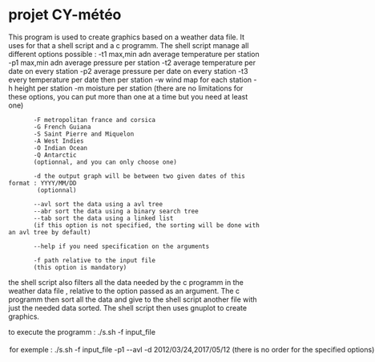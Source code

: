 # projet CY-météo
This program is used to create graphics based on a weather data file. It uses for that a shell script and a c programm. The shell script manage all different options
possible : -t1 max,min adn average temperature per station
           -p1 max,min adn average pressure per station
           -t2 average temperature per date on every station 
           -p2 average pressure per date on every station 
           -t3 every temperature per date then per station
           -w wind map for each station
           -h height per station
           -m moisture per station
           (there are no limitations for these options, you can put more than one at a time but you need at least one) 
           
           -F metropolitan france and corsica
           -G French Guiana
           -S Saint Pierre and Miquelon
           -A West Indies
           -O Indian Ocean
           -Q Antarctic
           (optionnal, and you can only choose one)
           
           -d the output graph will be between two given dates of this format : YYYY/MM/DD
            (optionnal)
           
           --avl sort the data using a avl tree
           --abr sort the data using a binary search tree
           --tab sort the data using a linked list 
           (if this option is not specified, the sorting will be done with an avl tree by default)
           
           --help if you need specification on the arguments 
           
           -f path relative to the input file 
           (this option is mandatory) 
           
the shell script also filters all the data needed by the c programm in the weather data file , relative to the option passed as an argument.
The c programm then sort all the data and give to the shell script another file with just the needed data sorted.
The shell script then uses gnuplot to create graphics.

           
to execute the programm : ./s.sh -f input_file <option> <option>
for exemple : ./s.sh -f input_file -p1 --avl -d 2012/03/24,2017/05/12
(there is no order for the specified options)
